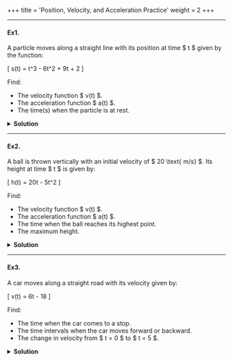+++
title = 'Position, Velocity, and Acceleration Practice'
weight = 2
+++

---

#### Ex1.
A particle moves along a straight line with its position at time $ t $ given by the function:

\[
 s(t) = t^3 - 6t^2 + 9t + 2
\]

Find:
- The velocity function $ v(t) $.
- The acceleration function $ a(t) $.
- The time(s) when the particle is at rest.

<details>
  <summary>
    <strong id="solution-title">Solution</strong>
  </summary>

1. Compute the velocity function:

\[
   v(t) = s'(t) = 3t^2 - 12t + 9
\]

2. Compute the acceleration function:

\[
   a(t) = v'(t) = 6t - 12
\]

3. Find when the particle is at rest by solving $ v(t) = 0 $:

\[
   3t^2 - 12t + 9 = 0
\]

   Factor:

\[
   3(t - 3)(t - 1) = 0
\]

\[
   t = 1, 3
\]
   
Thus, the particle is at rest at $ t = 1 $ and $ t = 3 $.

</details>

---

#### Ex2.
A ball is thrown vertically with an initial velocity of $ 20 \text{ m/s} $. Its height at time $ t $ is given by:

\[
 h(t) = 20t - 5t^2
\]

Find:
- The velocity function $ v(t) $.
- The acceleration function $ a(t) $.
- The time when the ball reaches its highest point.
- The maximum height.

<details>
  <summary>
    <strong id="solution-title">Solution</strong>
  </summary>

1. Compute the velocity function:

\[
   v(t) = h'(t) = 20 - 10t
\]

2. Compute the acceleration function:

\[
   a(t) = v'(t) = -10
\]

3. The highest point is when $ v(t) = 0 $:

\[
   20 - 10t = 0
\]

\[
   t = 2 \text{ seconds}
\]

4. Find the maximum height by evaluating $ h(2) $:

\[
   h(2) = 20(2) - 5(2)^2 = 40 - 20 = 20 \text{ m}
\]
   
Thus, the ball reaches its highest point at $ t = 2 $ sec, with a maximum height of $ 20 $ m.

</details>

---

#### Ex3.
A car moves along a straight road with its velocity given by:

\[
 v(t) = 6t - 18
\]

Find:
- The time when the car comes to a stop.
- The time intervals when the car moves forward or backward.
- The change in velocity from $ t = 0 $ to $ t = 5 $.

<details>
  <summary>
    <strong id="solution-title">Solution</strong>
  </summary>

1. Find when the car stops by solving $ v(t) = 0 $:

\[
   6t - 18 = 0
\]

\[
   t = 3 \text{ seconds}
\]

2. Determine motion direction:
   - If $ v(t) > 0 $, the car moves forward.
   - If $ v(t) < 0 $, the car moves backward.
   - Analyze $ v(t) = 6t - 18 $:
     - For $ 0 \leq t < 3 $, $ v(t) < 0 $ (moving backward).
     - For $ t > 3 $, $ v(t) > 0 $ (moving forward).

3. Compute the change in velocity from $ t = 0 $ to $ t = 5 $:

\[
   v(5) - v(0)
\]

\[
   (6(5) - 18) - (6(0) - 18)
\]

\[
   (30 - 18) - (0 - 18)
\]

\[
   12 + 18 = 30
\]
   
Thus, the car stops at $ t = 3 $ sec, moves backward for $ 0 \leq t < 3 $, and moves forward for $ t > 3 $. The change in velocity from $ t = 0 $ to $ t = 5 $ is $ 30 $ m/s.

</details>
